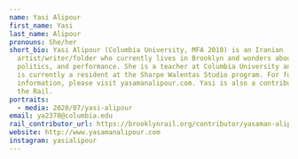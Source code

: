 ```yaml
---
name: Yasi Alipour
first_name: Yasi
last_name: Alipour
pronouns: She/her
short_bio: Yasi Alipour (Columbia University, MFA 2018) is an Iranian
  artist/writer/folder who currently lives in Brooklyn and wonders about paper,
  politics, and performance. She is a teacher at Columbia University and SVA and
  is currently a resident at the Sharpe Walentas Studio program. For further
  information, please visit yasamanalipour.com. Yasi is also a contributor of
  the Rail.
portraits:
  - media: 2020/07/yasi-alipour
email: ya2370@columbia.edu
rail_contributor_url: https://brooklynrail.org/contributor/yasaman-alipour
website: http://www.yasamanalipour.com
instagram: yasialipour
---
```

